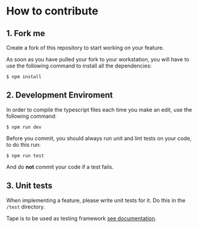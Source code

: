 # How to contribute


## 1. Fork me

Create a fork of this repository to start working on your feature.

As soon as you have pulled your fork to your workstation, you will have to use the following command to install all the dependencies:

```
$ npm install
```


## 2. Development Enviroment

In order to compile the typescript files each time you make an edit, use the following command: 

```
$ npm run dev
```

Before you commit, you should always run unit and lint tests on your code, to do this run:

```
$ npm run test
```

And do **not** commit your code if a test fails. 


## 3. Unit tests

When implementing a feature, please write unit tests for it. Do this in the `/test` directory.

Tape is to be used as testing framework [see documentation](https://github.com/substack/tape).
